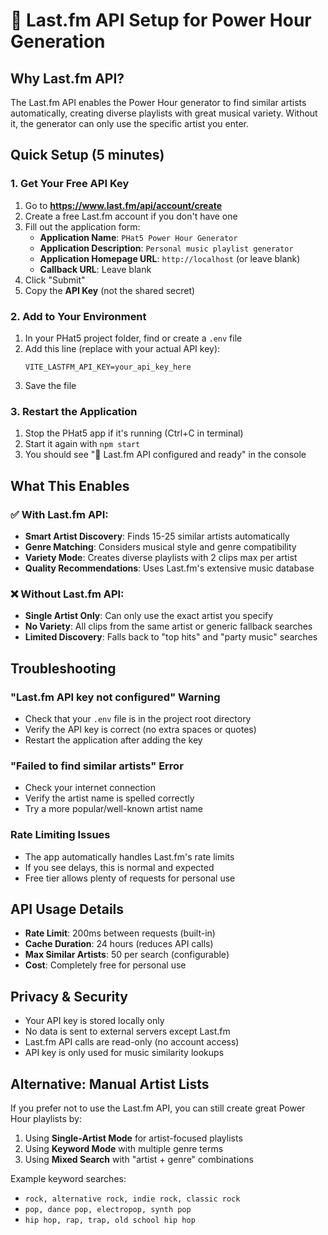 # 🎵 Last.fm API Setup for Power Hour Generation

## Why Last.fm API?

The Last.fm API enables the Power Hour generator to find similar artists automatically, creating diverse playlists with great musical variety. Without it, the generator can only use the specific artist you enter.

## Quick Setup (5 minutes)

### 1. Get Your Free API Key

1. Go to **https://www.last.fm/api/account/create**
2. Create a free Last.fm account if you don't have one
3. Fill out the application form:
   - **Application Name**: `PHat5 Power Hour Generator`
   - **Application Description**: `Personal music playlist generator`
   - **Application Homepage URL**: `http://localhost` (or leave blank)
   - **Callback URL**: Leave blank
4. Click "Submit"
5. Copy the **API Key** (not the shared secret)

### 2. Add to Your Environment

1. In your PHat5 project folder, find or create a `.env` file
2. Add this line (replace with your actual API key):
   ```
   VITE_LASTFM_API_KEY=your_api_key_here
   ```
3. Save the file

### 3. Restart the Application

1. Stop the PHat5 app if it's running (Ctrl+C in terminal)
2. Start it again with `npm start`
3. You should see "🎵 Last.fm API configured and ready" in the console

## What This Enables

### ✅ With Last.fm API:
- **Smart Artist Discovery**: Finds 15-25 similar artists automatically
- **Genre Matching**: Considers musical style and genre compatibility  
- **Variety Mode**: Creates diverse playlists with 2 clips max per artist
- **Quality Recommendations**: Uses Last.fm's extensive music database

### ❌ Without Last.fm API:
- **Single Artist Only**: Can only use the exact artist you specify
- **No Variety**: All clips from the same artist or generic fallback searches
- **Limited Discovery**: Falls back to "top hits" and "party music" searches

## Troubleshooting

### "Last.fm API key not configured" Warning
- Check that your `.env` file is in the project root directory
- Verify the API key is correct (no extra spaces or quotes)
- Restart the application after adding the key

### "Failed to find similar artists" Error
- Check your internet connection
- Verify the artist name is spelled correctly
- Try a more popular/well-known artist name

### Rate Limiting Issues
- The app automatically handles Last.fm's rate limits
- If you see delays, this is normal and expected
- Free tier allows plenty of requests for personal use

## API Usage Details

- **Rate Limit**: 200ms between requests (built-in)
- **Cache Duration**: 24 hours (reduces API calls)
- **Max Similar Artists**: 50 per search (configurable)
- **Cost**: Completely free for personal use

## Privacy & Security

- Your API key is stored locally only
- No data is sent to external servers except Last.fm
- Last.fm API calls are read-only (no account access)
- API key is only used for music similarity lookups

## Alternative: Manual Artist Lists

If you prefer not to use the Last.fm API, you can still create great Power Hour playlists by:

1. Using **Single-Artist Mode** for artist-focused playlists
2. Using **Keyword Mode** with multiple genre terms
3. Using **Mixed Search** with "artist + genre" combinations

Example keyword searches:
- `rock, alternative rock, indie rock, classic rock`
- `pop, dance pop, electropop, synth pop`
- `hip hop, rap, trap, old school hip hop`
